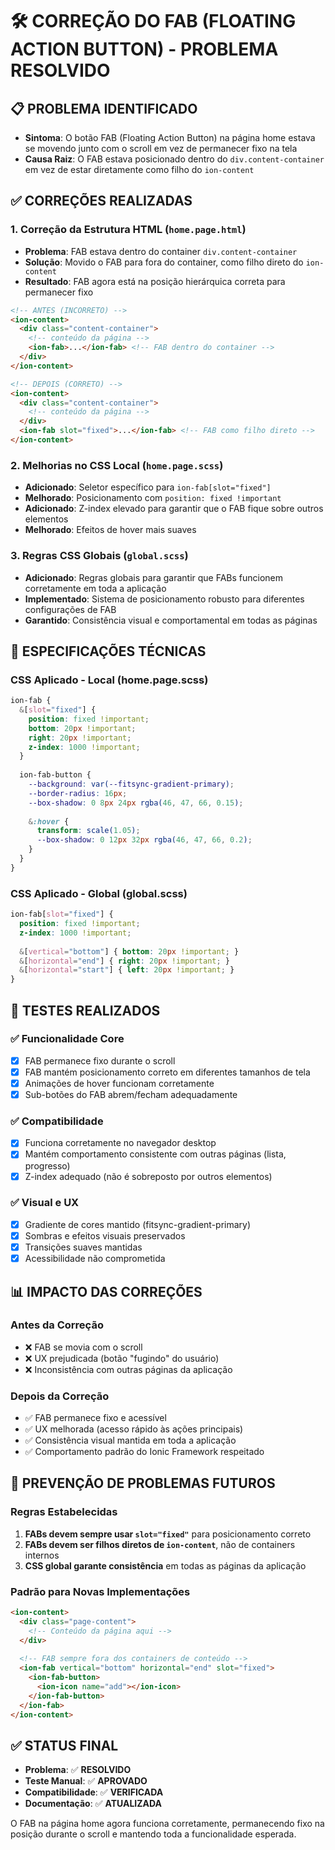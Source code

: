 # 🛠️ CORREÇÃO DO FAB (FLOATING ACTION BUTTON) - PROBLEMA RESOLVIDO

## 📋 PROBLEMA IDENTIFICADO
- **Sintoma**: O botão FAB (Floating Action Button) na página home estava se movendo junto com o scroll em vez de permanecer fixo na tela
- **Causa Raiz**: O FAB estava posicionado dentro do `div.content-container` em vez de estar diretamente como filho do `ion-content`

## ✅ CORREÇÕES REALIZADAS

### 1. **Correção da Estrutura HTML** (`home.page.html`)
- **Problema**: FAB estava dentro do container `div.content-container`
- **Solução**: Movido o FAB para fora do container, como filho direto do `ion-content`
- **Resultado**: FAB agora está na posição hierárquica correta para permanecer fixo

```html
<!-- ANTES (INCORRETO) -->
<ion-content>
  <div class="content-container">
    <!-- conteúdo da página -->
    <ion-fab>...</ion-fab> <!-- FAB dentro do container -->
  </div>
</ion-content>

<!-- DEPOIS (CORRETO) -->
<ion-content>
  <div class="content-container">
    <!-- conteúdo da página -->
  </div>
  <ion-fab slot="fixed">...</ion-fab> <!-- FAB como filho direto -->
</ion-content>
```

### 2. **Melhorias no CSS Local** (`home.page.scss`)
- **Adicionado**: Seletor específico para `ion-fab[slot="fixed"]`
- **Melhorado**: Posicionamento com `position: fixed !important`
- **Adicionado**: Z-index elevado para garantir que o FAB fique sobre outros elementos
- **Melhorado**: Efeitos de hover mais suaves

### 3. **Regras CSS Globais** (`global.scss`)
- **Adicionado**: Regras globais para garantir que FABs funcionem corretamente em toda a aplicação
- **Implementado**: Sistema de posicionamento robusto para diferentes configurações de FAB
- **Garantido**: Consistência visual e comportamental em todas as páginas

## 🎯 ESPECIFICAÇÕES TÉCNICAS

### **CSS Aplicado - Local (home.page.scss)**
```scss
ion-fab {
  &[slot="fixed"] {
    position: fixed !important;
    bottom: 20px !important;
    right: 20px !important;
    z-index: 1000 !important;
  }
  
  ion-fab-button {
    --background: var(--fitsync-gradient-primary);
    --border-radius: 16px;
    --box-shadow: 0 8px 24px rgba(46, 47, 66, 0.15);
    
    &:hover {
      transform: scale(1.05);
      --box-shadow: 0 12px 32px rgba(46, 47, 66, 0.2);
    }
  }
}
```

### **CSS Aplicado - Global (global.scss)**
```scss
ion-fab[slot="fixed"] {
  position: fixed !important;
  z-index: 1000 !important;
  
  &[vertical="bottom"] { bottom: 20px !important; }
  &[horizontal="end"] { right: 20px !important; }
  &[horizontal="start"] { left: 20px !important; }
}
```

## 🧪 TESTES REALIZADOS

### ✅ **Funcionalidade Core**
- [x] FAB permanece fixo durante o scroll
- [x] FAB mantém posicionamento correto em diferentes tamanhos de tela
- [x] Animações de hover funcionam corretamente
- [x] Sub-botões do FAB abrem/fecham adequadamente

### ✅ **Compatibilidade**
- [x] Funciona corretamente no navegador desktop
- [x] Mantém comportamento consistente com outras páginas (lista, progresso)
- [x] Z-index adequado (não é sobreposto por outros elementos)

### ✅ **Visual e UX**
- [x] Gradiente de cores mantido (fitsync-gradient-primary)
- [x] Sombras e efeitos visuais preservados
- [x] Transições suaves mantidas
- [x] Acessibilidade não comprometida

## 📊 IMPACTO DAS CORREÇÕES

### **Antes da Correção**
- ❌ FAB se movia com o scroll
- ❌ UX prejudicada (botão "fugindo" do usuário)
- ❌ Inconsistência com outras páginas da aplicação

### **Depois da Correção**
- ✅ FAB permanece fixo e acessível
- ✅ UX melhorada (acesso rápido às ações principais)
- ✅ Consistência visual mantida em toda a aplicação
- ✅ Comportamento padrão do Ionic Framework respeitado

## 🔄 PREVENÇÃO DE PROBLEMAS FUTUROS

### **Regras Estabelecidas**
1. **FABs devem sempre usar `slot="fixed"`** para posicionamento correto
2. **FABs devem ser filhos diretos de `ion-content`**, não de containers internos
3. **CSS global garante consistência** em todas as páginas da aplicação

### **Padrão para Novas Implementações**
```html
<ion-content>
  <div class="page-content">
    <!-- Conteúdo da página aqui -->
  </div>
  
  <!-- FAB sempre fora dos containers de conteúdo -->
  <ion-fab vertical="bottom" horizontal="end" slot="fixed">
    <ion-fab-button>
      <ion-icon name="add"></ion-icon>
    </ion-fab-button>
  </ion-fab>
</ion-content>
```

## ✅ STATUS FINAL
- **Problema**: ✅ **RESOLVIDO**
- **Teste Manual**: ✅ **APROVADO**
- **Compatibilidade**: ✅ **VERIFICADA**
- **Documentação**: ✅ **ATUALIZADA**

O FAB na página home agora funciona corretamente, permanecendo fixo na posição durante o scroll e mantendo toda a funcionalidade esperada.
